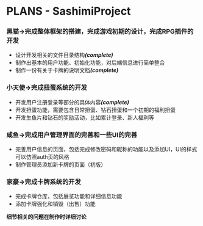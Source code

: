 # PLANS - SashimiProject

<h3>黑猫->完成整体框架的搭建，完成游戏初期的设计，完成RPG插件的开发</h3>
<ul>
	<li>设计开发相关的文件目录结构<b><i>(complete)</i></b></li>
	<li>制作出基本的用户功能、初始化功能，对后端信息进行简单整合</li>
	<li>制作一份有关于卡牌的说明文档<b><i>(complete)</i></b></li>
</ul>

<h3>小天使->完成扭蛋系统的开发</h3>
<ul>
	<li>开发用户注册登录等部分的具体内容<b><i>(complete)</i></b></li>
	<li>开发扭蛋功能，需要包含日常扭蛋、钻石扭蛋和一个初期的福利扭蛋</li>
	<li>开发生鱼片和钻石的奖励活动，比如累计登录、新人福利等</li>
</ul>

<h3>咸鱼->完成用户管理界面的完善和一些UI的完善</h3>
<ul>
	<li>完善用户信息的页面，包括完成修改密码和昵称的功能以及添加UI，UI的样式可以仿照auth页的风格</li>
	<li>制作管理员添加新卡牌的页面（初版）</li>
</ul>

<h3>家豪->完成卡牌系统的开发</h3>
<ul>
	<li>完成卡牌仓库，包括展览功能和详细信息功能</li>
	<li>添加卡牌强化和销毁（出售）功能</li>
</ul>

<b>细节相关的问题在制作时详细讨论</b>